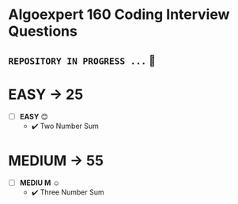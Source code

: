# Algoexpert 160 Coding Interview Questions


## `` REPOSITORY IN PROGRESS ... ``  :tractor: 

# EASY -> 25
- [ ] **EASY**  :blush:
  - :heavy_check_mark: Two Number Sum


# MEDIUM -> 55
- [ ] **MEDIU M** :relaxed:
  - :heavy_check_mark: Three Number Sum
